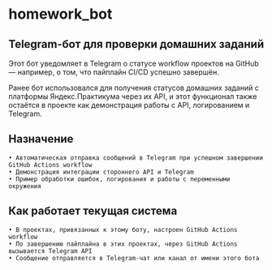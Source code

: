 # homework_bot
## Telegram-бот для проверки домашних заданий

Этот бот уведомляет в Telegram о статусе workflow проектов на GitHub — например, о том, что пайплайн CI/CD успешно завершён.

Ранее бот использовался для получения статусов домашних заданий с платформы Яндекс.Практикума через их API, и этот функционал также остаётся в проекте как демонстрация работы с API, логированием и Telegram.

## Назначение
	• Автоматическая отправка сообщений в Telegram при успешном завершении GitHub Actions workflow
	• Демонстрация интеграции стороннего API и Telegram
	• Пример обработки ошибок, логирования и работы с переменными окружения


## Как работает текущая система
	• В проектах, привязанных к этому боту, настроен GitHub Actions workflow
	• По завершению пайплайна в этих проектах, через GitHub Actions вызывается Telegram API
	• Сообщение отправляется в Telegram-чат или канал от имени этого бота